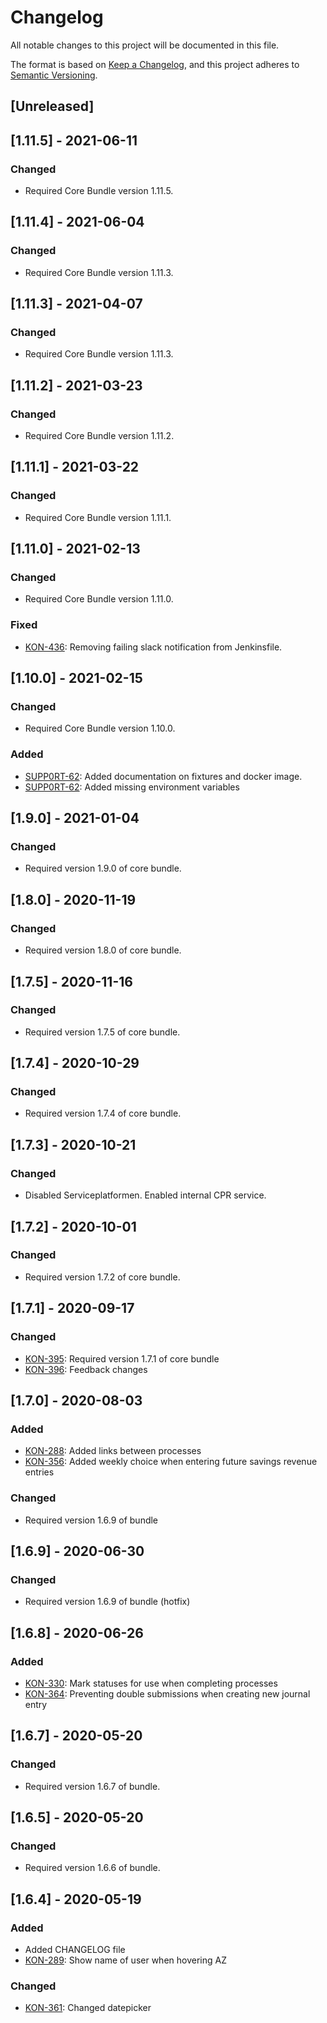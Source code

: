 # Changelog
All notable changes to this project will be documented in this file.

The format is based on [Keep a Changelog](https://keepachangelog.com/en/1.0.0/),
and this project adheres to [Semantic Versioning](https://semver.org/spec/v2.0.0.html).

## [Unreleased]

## [1.11.5] - 2021-06-11
### Changed
- Required Core Bundle version 1.11.5.

## [1.11.4] - 2021-06-04
### Changed
- Required Core Bundle version 1.11.3.

## [1.11.3] - 2021-04-07
### Changed
- Required Core Bundle version 1.11.3.

## [1.11.2] - 2021-03-23
### Changed
- Required Core Bundle version 1.11.2.

## [1.11.1] - 2021-03-22
### Changed
- Required Core Bundle version 1.11.1.

## [1.11.0] - 2021-02-13
### Changed
- Required Core Bundle version 1.11.0.

### Fixed
- [KON-436](https://jira.itkdev.dk/browse/KON-436): Removing failing slack notification from Jenkinsfile.

## [1.10.0] - 2021-02-15
### Changed
- Required Core Bundle version 1.10.0.

### Added
- [SUPP0RT-62](https://jira.itkdev.dk/browse/SUPP0RT-62): Added documentation on fixtures and docker image.
- [SUPP0RT-62](https://jira.itkdev.dk/browse/SUPP0RT-62): Added missing environment variables

## [1.9.0] - 2021-01-04
### Changed
- Required version 1.9.0 of core bundle.

## [1.8.0] - 2020-11-19
### Changed
- Required version 1.8.0 of core bundle.

## [1.7.5] - 2020-11-16
### Changed
- Required version 1.7.5 of core bundle.

## [1.7.4] - 2020-10-29
### Changed
- Required version 1.7.4 of core bundle.

## [1.7.3] - 2020-10-21
### Changed
- Disabled Serviceplatformen. Enabled internal CPR service.

## [1.7.2] - 2020-10-01
### Changed
- Required version 1.7.2 of core bundle.

## [1.7.1] - 2020-09-17
### Changed
- [KON-395](https://jira.itkdev.dk/browse/KON-395): Required version 1.7.1 of core bundle
- [KON-396](https://jira.itkdev.dk/browse/KON-396): Feedback changes

## [1.7.0] - 2020-08-03
### Added
- [KON-288](https://jira.itkdev.dk/browse/KON-288): Added links between processes
- [KON-356](https://jira.itkdev.dk/browse/KON-356): Added weekly choice when entering future savings revenue entries

### Changed
- Required version 1.6.9 of bundle

## [1.6.9] - 2020-06-30
### Changed
- Required version 1.6.9 of bundle (hotfix)

## [1.6.8] - 2020-06-26
### Added
- [KON-330](https://jira.itkdev.dk/browse/KON-330): Mark statuses for use when completing processes
- [KON-364](https://jira.itkdev.dk/browse/KON-364): Preventing double submissions when creating new journal entry

## [1.6.7] - 2020-05-20
### Changed
- Required version 1.6.7 of bundle.

## [1.6.5] - 2020-05-20
### Changed
- Required version 1.6.6 of bundle.

## [1.6.4] - 2020-05-19
### Added
- Added CHANGELOG file
- [KON-289](https://jira.itkdev.dk/browse/KON-289): Show name of user when hovering AZ

### Changed
- [KON-361](https://github.com/aakb/kontrolgruppen/pull/81): Changed datepicker
